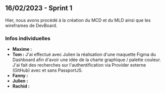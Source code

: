 ## 16/02/2023 - Sprint 1

Hier, nous avons procédé à la création du MCD et du MLD ainsi que les wireframes de DevBoard.

### Infos individuelles

- **Maxime :** 
- **Tom :** J'ai effectué avec Julien la réalisation d'une maquette Figma du Dashboard afin d'avoir une idée de la charte graphique / palette couleur. J'ai fait des recherches sur l'authentification via Provider externe (GitHub) avec et sans PassportJS.
- **Fanny :** 
- **Julien :** 
- **Rachid :** 

